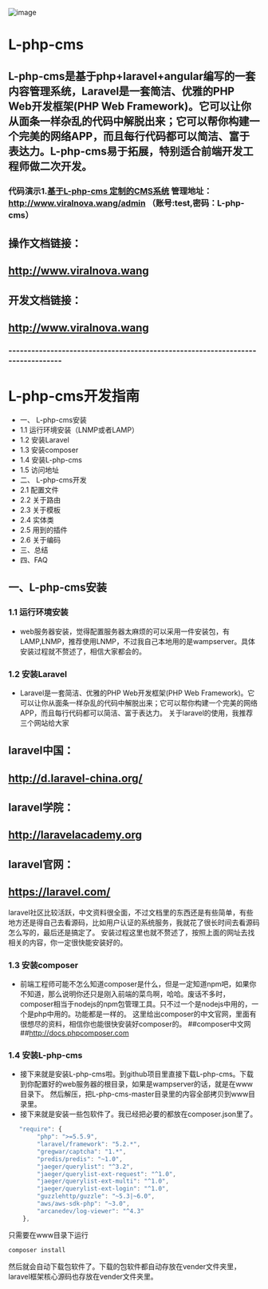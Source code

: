 

![image](https://github.com/lovelife10000/L-php-cms/raw/master/public/upload/image/preview.jpg)
     
# L-php-cms
## L-php-cms是基于php+laravel+angular编写的一套内容管理系统，Laravel是一套简洁、优雅的PHP Web开发框架(PHP Web Framework)。它可以让你从面条一样杂乱的代码中解脱出来；它可以帮你构建一个完美的网络APP，而且每行代码都可以简洁、富于表达力。L-php-cms易于拓展，特别适合前端开发工程师做二次开发。

### 代码演示1.[基于L-php-cms 定制的CMS系统](http://www.viralnova.wang) 管理地址：http://www.viralnova.wang/admin  （账号:test,密码：L-php-cms）

## 操作文档链接：
## http://www.viralnova.wang
## 开发文档链接：
## http://www.viralnova.wang


### -------------------------------------------------------------------------------

# L-php-cms开发指南
- 一、 L-php-cms安装
- 1.1 运行环境安装（LNMP或者LAMP）
- 1.2 安装Laravel
- 1.3 安装composer
- 1.4 安装L-php-cms
- 1.5 访问地址
- 二、 L-php-cms开发
- 2.1 配置文件
- 2.2 关于路由	
- 2.3 关于模板	
- 2.4 实体类	
- 2.5 用到的插件	
- 2.6 关于编码	
- 三、总结
- 四、FAQ	

## 一、L-php-cms安装
### 1.1 运行环境安装
- web服务器安装，觉得配置服务器太麻烦的可以采用一件安装包，有LAMP,LNMP，推荐使用LNMP，不过我自己本地用的是wampserver。具体安装过程就不赘述了，相信大家都会的。

### 1.2 安装Laravel
- Laravel是一套简洁、优雅的PHP Web开发框架(PHP Web Framework)。它可以让你从面条一样杂乱的代码中解脱出来；它可以帮你构建一个完美的网络APP，而且每行代码都可以简洁、富于表达力。
关于laravel的使用，我推荐三个网站给大家
## laravel中国：
## http://d.laravel-china.org/
## laravel学院：
## http://laravelacademy.org
## laravel官网：
## https://laravel.com/
laravel社区比较活跃，中文资料很全面，不过文档里的东西还是有些简单，有些地方还是得自己去看源码，比如用户认证的系统服务，我就花了很长时间去看源码怎么写的，最后还是搞定了。
安装过程这里也就不赘述了，按照上面的网址去找相关的内容，你一定很快能安装好的。

### 1.3 安装composer
- 前端工程师可能不怎么知道composer是什么，但是一定知道npm吧，如果你不知道，那么说明你还只是刚入前端的菜鸟啊，哈哈。废话不多时，composer相当于nodejs的npm包管理工具。只不过一个是nodejs中用的，一个是php中用的。功能都是一样的。
这里给出composer的中文官网，里面有很想尽的资料，相信你也能很快安装好composer的。
##composer中文网
##http://docs.phpcomposer.com

### 1.4 安装L-php-cms
- 接下来就是安装L-php-cms啦。到github项目里直接下载L-php-cms。下载到你配置好的web服务器的根目录，如果是wampserver的话，就是在www目录下。
然后解压，把L-php-cms-master目录里的内容全部拷贝到www目录里。
- 接下来就是安装一些包软件了。我已经把必要的都放在composer.json里了。
```js
   "require": {
        "php": ">=5.5.9",
        "laravel/framework": "5.2.*",
        "gregwar/captcha": "1.*",
        "predis/predis": "~1.0",
        "jaeger/querylist": "^3.2",
        "jaeger/querylist-ext-request": "^1.0",
        "jaeger/querylist-ext-multi": "^1.0",
        "jaeger/querylist-ext-login": "^1.0",
        "guzzlehttp/guzzle": "~5.3|~6.0",
        "aws/aws-sdk-php": "~3.0",
        "arcanedev/log-viewer": "^4.3"
    },
```
只需要在www目录下运行
```sh
composer install
```
然后就会自动下载包软件了。下载的包软件都自动存放在vender文件夹里，laravel框架核心源码也存放在vender文件夹里。
